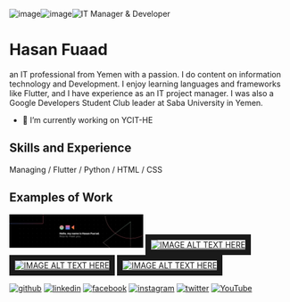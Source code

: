 ![image](https://github.com/hasanfuaad02/hasanfuaad02/assets/97466505/f6d90fe0-faa2-4ece-97e1-9f024bff4d7c)![image](https://github.com/hasanfuaad02/hasanfuaad02/assets/97466505/ea1ca2c9-d84d-4479-8117-293f0719df0f)![IT Manager & Developer](https://media.licdn.com/dms/image/D4D16AQEqxdBTEWHM2w/profile-displaybackgroundimage-shrink_350_1400/0/1669788304539?e=1705536000&v=beta&t=MWbrJGbfMpwMhRgnOpaQuZE4xU3_ZGTEGonvbBan3Jg)


# Hasan Fuaad
an IT professional from Yemen with a passion. I do content on information technology and Development. I enjoy learning languages and frameworks like Flutter, and I have experience as an IT project manager. I was also a Google Developers Student Club leader at Saba University in Yemen. 
- 🔭 I’m currently working on YCIT-HE


## Skills and Experience 
 Managing / Flutter / Python / HTML / CSS
 
## Examples of Work
<img src="https://github.com/hasanfuaad02/hasanfuaad02/blob/main/1669788304539.jpg" width="240" >
<a href="https://www.youtu.be/VdzbGUNF5X0?si=SQNEhPf6vUXpGY63
" target="_blank"><img src="http://img.youtube.com/vi/SQNEhPf6vUXpGY63/0.jpg" 
alt="IMAGE ALT TEXT HERE" width="240" height="180" border="10" /></a>
<a href="https://www.youtu.be/VMBFZBXumMg?si=uK5F_eSEBwzN_7tc
" target="_blank"><img src="http://img.youtube.com/vi/uK5F_eSEBwzN_7tc/0.jpg" 
alt="IMAGE ALT TEXT HERE" width="240" height="180" border="10" /></a>
<a href="https://www.youtu.be/av1EnHJx6zw?si=OJtLiUtYCe0SqhzA
" target="_blank"><img src="http://img.youtube.com/vi/OJtLiUtYCe0SqhzA/0.jpg" 
alt="IMAGE ALT TEXT HERE" width="240" height="180" border="10" /></a>

[<img src='https://cdn.jsdelivr.net/npm/simple-icons@3.0.1/icons/github.svg' alt='github' height='40'>](https://github.com/hasanfuaad02)  [<img src='https://cdn.jsdelivr.net/npm/simple-icons@3.0.1/icons/linkedin.svg' alt='linkedin' height='40'>](https://www.linkedin.com/in/hasan-fua-ad/)  [<img src='https://cdn.jsdelivr.net/npm/simple-icons@3.0.1/icons/facebook.svg' alt='facebook' height='40'>](https://www.facebook.com/hasan.fuaad)  [<img src='https://cdn.jsdelivr.net/npm/simple-icons@3.0.1/icons/instagram.svg' alt='instagram' height='40'>](https://www.instagram.com/hasan_fuaad/)  [<img src='https://cdn.jsdelivr.net/npm/simple-icons@3.0.1/icons/twitter.svg' alt='twitter' height='40'>](https://twitter.com/@hasan_fuaad02)  [<img src='https://cdn.jsdelivr.net/npm/simple-icons@3.0.1/icons/youtube.svg' alt='YouTube' height='40'>](https://www.youtube.com/channel/@hasanfuaad)  

